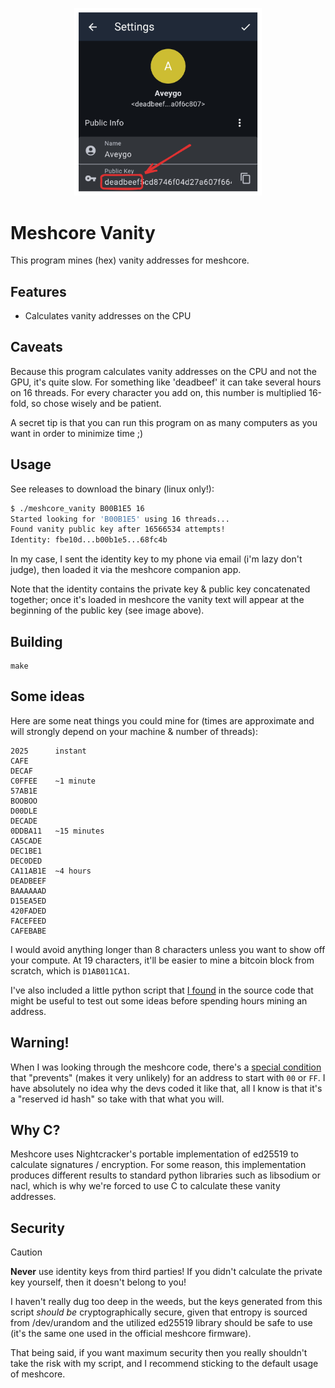 
<p align="center">
  <img src="meshcore.png" width=300px />
</p>

# Meshcore Vanity

This program mines (hex) vanity addresses for meshcore.

## Features

 - Calculates vanity addresses on the CPU

## Caveats

Because this program calculates vanity addresses on the CPU and not the GPU, it's quite slow. For something like 'deadbeef' it can take several hours on 16 threads. For every character you add on, this number is multiplied 16-fold, so chose wisely and be patient.

A secret tip is that you can run this program on as many computers as you want in order to minimize time ;)

## Usage

See releases to download the binary (linux only!):

```bash
$ ./meshcore_vanity B00B1E5 16
Started looking for 'B00B1E5' using 16 threads...
Found vanity public key after 16566534 attempts!
Identity: fbe10d...b00b1e5...68fc4b
```

In my case, I sent the identity key to my phone via email (i'm lazy don't judge), then loaded it via the meshcore companion app.

Note that the identity contains the private key & public key concatenated together; once it's loaded in meshcore the vanity text will appear at the beginning of the public key (see image above).

## Building

```
make
```

## Some ideas

Here are some neat things you could mine for (times are approximate and will strongly depend on your machine & number of threads):

```
2025      instant
CAFE
DECAF
C0FFEE    ~1 minute
57AB1E
BOOBOO
D00DLE
DECADE    
0DDBA11   ~15 minutes
CA5CADE
DEC1BE1
DEC0DED   
CA11AB1E  ~4 hours
DEADBEEF  
BAAAAAAD
D15EA5ED
420FADED
FACEFEED
CAFEBABE  
```

I would avoid anything longer than 8 characters unless you want to show off your compute. At 19 characters, it'll be easier to mine a bitcoin block from scratch, which is ```D1AB011CA1```.

I've also included a little python script that [I found](https://gist.github.com/xieve/179d452b05fb0860128ec4a4f06ca680) in the source code that might be useful to test out some ideas before spending hours mining an address.

## Warning!

When I was looking through the meshcore code, there's a [special condition](https://github.com/meshcore-dev/MeshCore/blob/0767fc49e508dc6ead657a0cd2d0eba1f4ae46da/examples/companion_radio/MyMesh.cpp#L665) that "prevents" (makes it very unlikely) for an address to start with ```00``` or ```FF```. I have absolutely no idea why the devs coded it like that, all I know is that it's a "reserved id hash" so take with that what you will.

## Why C?

Meshcore uses Nightcracker's portable implementation of ed25519 to calculate signatures / encryption. For some reason, this implementation produces different results to standard python libraries such as libsodium or nacl, which is why we're forced to use C to calculate these vanity addresses.

## Security

> [!CAUTION]
> **Never** use identity keys from third parties! If you didn't calculate the private key yourself, then it doesn't belong to you!

I haven't really dug too deep in the weeds, but the keys generated from this script *should be* cryptographically secure, given that entropy is sourced from /dev/urandom and the utilized ed25519 library should be safe to use (it's the same one used in the official meshcore firmware). 

That being said, if you want maximum security then you really shouldn't take the risk with my script, and I recommend sticking to the default usage of meshcore.
